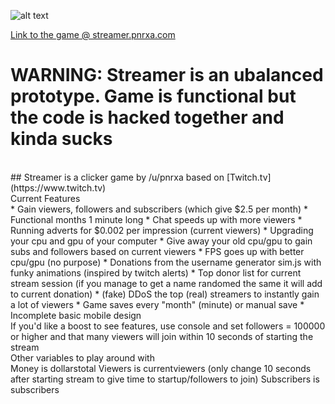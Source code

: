 ![alt text](http://i.imgur.com/QnsjhP1.png "Streamer logo")

[Link to the game @ streamer.pnrxa.com](http://streamer.pnrxa.com)
<br>
# WARNING: Streamer is an ubalanced prototype. Game is functional but the code is hacked together and kinda sucks 
<br>
## Streamer is a clicker game by /u/pnrxa based on [Twitch.tv](https://www.twitch.tv)
<br>
Current Features 
<br>
* Gain viewers, followers and subscribers (which give $2.5 per month)
* Functional months 1 minute long
* Chat speeds up with more viewers
* Running adverts for $0.002 per impression (current viewers)
* Upgrading your cpu and gpu of your computer
* Give away your old cpu/gpu to gain subs and followers based on current viewers
* FPS goes up with better cpu/gpu (no purpose)
* Donations from the username generator sim.js with funky animations (inspired by twitch alerts) 
* Top donor list for current stream session (if you manage to get a name randomed the same it will add to current donation)
* (fake) DDoS the top (real) streamers to instantly gain a lot of viewers
* Game saves every "month" (minute) or manual save
* Incomplete basic mobile design
<br>
If you'd like a boost to see features, use console and set followers = 100000 or higher and that many viewers will join within 10 seconds of starting the stream
<br>
Other variables to play around with
<br>
Money is dollarstotal
Viewers is currentviewers (only change 10 seconds after starting stream to give time to startup/followers to join)
Subscribers is subscribers